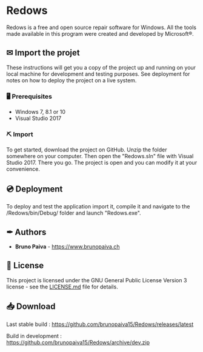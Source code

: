 # Redows

Redows is a free and open source repair software for Windows. All the tools made available in this program
were created and developed by Microsoft®.

## ✉ Import the projet

These instructions will get you a copy of the project up and running on your local machine for development and testing purposes. See deployment for notes on how to deploy the project on a live system.

### 🖥 Prerequisites

- Windows 7, 8.1 or 10
- Visual Studio 2017

### ⛏ Import

To get started, download the project on GitHub. Unzip the folder somewhere on your computer. Then open the "Redows.sln" file with Visual Studio 2017. There you go. The project is open and you can modify it at your convenience.

## 💿 Deployment

To deploy and test the application import it, compile it and navigate to the /Redows/bin/Debug/ folder and launch "Redows.exe".

## ✒ Authors

* **Bruno Paiva** - https://www.brunopaiva.ch

## 📃 License

This project is licensed under the GNU General Public License Version 3 license - see the [LICENSE.md](LICENSE.md) file for details.

## 📥 Download

Last stable build : https://github.com/brunopaiva15/Redows/releases/latest

Build in development : https://github.com/brunopaiva15/Redows/archive/dev.zip
